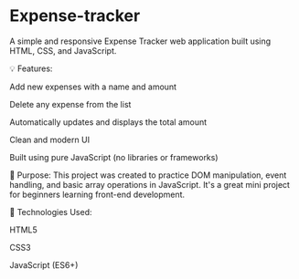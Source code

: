 # Expense-tracker
A simple and responsive Expense Tracker web application built using HTML, CSS, and JavaScript.

💡 Features:

Add new expenses with a name and amount

Delete any expense from the list

Automatically updates and displays the total amount

Clean and modern UI

Built using pure JavaScript (no libraries or frameworks)

🎯 Purpose:
This project was created to practice DOM manipulation, event handling, and basic array operations in JavaScript. It's a great mini project for beginners learning front-end development.

📂 Technologies Used:

HTML5

CSS3

JavaScript (ES6+)
